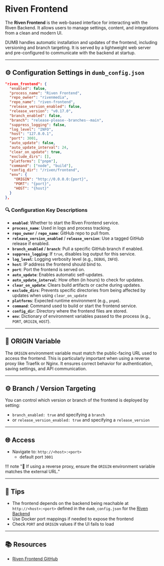 # Riven Frontend

The **Riven Frontend** is the web-based interface for interacting with the Riven Backend. It allows users to manage settings, content, and integrations from a clean and modern UI.

DUMB handles automatic installation and updates of the frontend, including versioning and branch targeting. It is served by a lightweight web server and pre-configured to communicate with the backend at startup.

---

## ⚙️ Configuration Settings in `dumb_config.json`

```json
"riven_frontend": {
  "enabled": false,
  "process_name": "Riven Frontend",
  "repo_owner": "rivenmedia",
  "repo_name": "riven-frontend",
  "release_version_enabled": false,
  "release_version": "v0.17.0",
  "branch_enabled": false,
  "branch": "release-please--branches--main",
  "suppress_logging": false,
  "log_level": "INFO",
  "host": "127.0.0.1",
  "port": 3001,
  "auto_update": false,
  "auto_update_interval": 24,
  "clear_on_update": true,
  "exclude_dirs": [],
  "platforms": ["pnpm"],
  "command": ["node", "build"],
  "config_dir": "/riven/frontend",
  "env": {
    "ORIGIN": "http://0.0.0.0:{port}",
    "PORT": "{port}",
    "HOST": "{host}"
  }
},
```

### 🔍 Configuration Key Descriptions

- **`enabled`**: Whether to start the Riven Frontend service.
- **`process_name`**: Used in logs and process tracking.
- **`repo_owner`** / **`repo_name`**: GitHub repo to pull from.
- **`release_version_enabled`** / **`release_version`**: Use a tagged GitHub release if enabled.
- **`branch_enabled`** / **`branch`**: Pull a specific GitHub branch if enabled.
- **`suppress_logging`**: If `true`, disables log output for this service.
- **`log_level`**: Logging verbosity level (e.g., `DEBUG`, `INFO`).
- **`host`**: IP address the frontend should bind to.
- **`port`**: Port the frontend is served on.
- **`auto_update`**: Enables automatic self-updates.
- **`auto_update_interval`**: How often (in hours) to check for updates.
- **`clear_on_update`**: Clears build artifacts or cache during updates.
- **`exclude_dirs`**: Prevents specific directories from being affected by updates when using `clear_on_update`
- **`platforms`**: Expected runtime environment (e.g., `pnpm`).
- **`command`**: Command used to build or start the frontend service.
- **`config_dir`**: Directory where the frontend files are stored.
- **`env`**: Dictionary of environment variables passed to the process (e.g., `PORT`, `ORIGIN`, `HOST`).

---

## 🔧 ORIGIN Variable
The `ORIGIN` environment variable must match the public-facing URL used to access the frontend. This is particularly important when using a reverse proxy like Traefik or Nginx. It ensures correct behavior for authentication, saving settings, and API communication.

---

## ⚙️ Branch / Version Targeting
You can control which version or branch of the frontend is deployed by setting:

- `branch_enabled: true` and specifying a `branch`
- or `release_version_enabled: true` and specifying a `release_version`

---

## 🌐 Access
- Navigate to: `http://<host>:<port>` 
    - default port `3001`

!!! note "🔐 If using a reverse proxy, ensure the `ORIGIN` environment variable matches the external URL."

---

## 🧠 Tips
- The frontend depends on the backend being reachable at `http://<host>:<port>` defined in the `dumb_config.json` for the [Riven Backend](../core/riven-backend.md)
- Use Docker port mappings if needed to expose the frontend
- Check `PORT` and `ORIGIN` values if the UI fails to load

---

## 📚 Resources
- [Riven Frontend GitHub](https://github.com/rivenmedia/riven-frontend)
